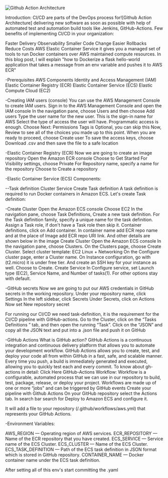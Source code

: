 


![Github Action Architecture](https://github.com/user-attachments/assets/633bc406-2dda-4f0d-a4ca-54a34b778183)

Introduction:
CI/CD are parts of the DevOps process for![Github Action Architecture]
 delivering new software as soon as possible with help of automated test and automation build tools like Jenkins, GitHub-Actions.
Few benefits of implementing CI/CD in your organization:

Faster Delivery
Observability
Smaller Code Change
Easier Rollbacks
Reduce Costs
AWS Elastic Container Service it gives you a managed set of tools to run Docker containers over AWS maintained compute resources.
In this blog post, I will explain "how to Dockerize a flask hello-world application that takes a message from an env variable and pushes it to AWS ECR"

-Prerequisites
AWS Components
Identity and Access Management (IAM)
Elastic Container Registry (ECR)
Elastic Container Service (ECS)
Elastic Compute Cloud (EC2)

-Creating IAM users (console)
You can use the AWS Management Console to create IAM users.
Sign in to the AWS Management Console and open the IAM console
In the navigation pane, choose Users and then choose Add users
Type the user name for the new user. This is the sign-in name for AWS
Select the type of access the user will have. Programmatic access is enough.
Choose Next: Permissions
Tags is Optional, you can skip this
Now, Review to see all of the choices you made up to this point. When you are ready to proceed, choose Create user
To save the access keys, choose Download .csv and then save the file to a safe location

-Elastic Container Registry (ECR)
Now we are going to create an image repository
Open the Amazon ECR console
Choose to Get Started
For Visibility settings, choose Private
For Repository name, specify a name for the repository
Choose to Create a repository

-Elastic Container Service (ECS)
Components:

--Task definition
Cluster
Service
Create Task definition
A task definition is required to run Docker containers in Amazon ECS.
Let's create Task definition:

-Create Cluster
Open the Amazon ECS console
Choose EC2
In the navigation pane, choose Task Definitions, Create a new task definition.
For the Task definition family, specify a unique name for the task definition.
Assign a Task role, if don't have a Task role then skip it.
Container definitions, click on Add container. In container name add ECR repo name and at the place of Image add ECR repo URI link. And other details are shown below in the image
Create Cluster
Open the Amazon ECS console
In the navigation pane, choose Clusters.
On the Clusters page, choose Create Cluster.
Select cluster template: EC2 Linux + Networking
On the Configure cluster page, enter a Cluster name.
On Instance configuration, go with (t2.micro) it is under free tier. And create an SSH key for your instance as well.
Choose to Create.
Create Service
In Configure service, set Launch type (EC2), Service Name, and Number of tasks(1). For other options stay with default.

-GitHub secrets
Now we are going to put our AWS credentials in GitHub secrets in the working repository.
Under your repository name, click Settings
In the left sidebar, click Secrets
Under Secrets, click on Actions
Now set New repository secret

For running our CI/CD we need task-definition, it is the requirement for the CI/CD pipeline with GitHub-actions.
Go to the Cluster, click on the “Tasks Definitions ” tab, and then open the running “Task”. Click on the “JSON” and copy all the JSON text and put into a .json file and push it on GitHub

-GitHub Actions
What is GitHub action?
GitHub Actions is a continuous integration and continuous delivery platform that allows you to automate your development workflow. GitHub Actions allows you to create, test, and deploy your code all from within GitHub in a fast, safe, and scalable manner. Every time you push, a build is immediately generated and executed, allowing you to quickly test each and every commit.
To know about gh-actions in detail: Click Here
GitHub-Actions Workflow:
Workflow is a configurable, automated process that we can use in our repository to build, test, package, release, or deploy your project. Workflows are made up of one or more “jobs" and can be triggered by GitHub events
Create your pipeline with Github Actions
On your GitHub repository select the Actions tab.
In search bar search for Deploy to Amazon ECS and configure it.

It will add a file to your repository (/.github/workflows/aws.yml) that represents your GitHub Actions.

-Environment Variables:

AWS_REGION — Operating region of AWS services.
ECR_REPOSITORY — Name of the ECR repository that you have created.
ECS_SERVICE — Service name of the ECS Cluster.
ECS_CLUSTER — Name of the ECS Cluster.
ECS_TASK_DEFINITION — Path of the ECS task definition in JSON format which is stored in GitHub repository.
CONTAINER_NAME — Docker container name under the ECS task definition.

After setting all of this env's start committing the .yaml
